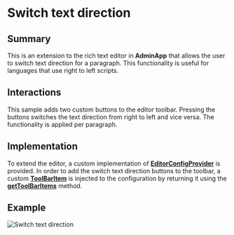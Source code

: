 # Switch text direction

## Summary

This is an extension to the rich text editor in **AdminApp** that allows the user to switch text direction for a paragraph. This functionality is useful for languages that use right to left scripts.

## Interactions

This sample adds two custom buttons to the editor toolbar. Pressing the buttons switches the text direction from right to left and vice versa. The functionality is applied per paragraph.

## Implementation

To extend the editor, a custom implementation of [**EditorConfigProvider**](http://admin-app-extensions-docs.sitefinity.site/interfaces/editorconfigprovider.html) is provided. In order to add the switch text direction buttons to the toolbar, a custom [**ToolBarItem**](http://admin-app-extensions-docs.sitefinity.site/interfaces/toolbaritem.html) is injected to the configuration by returning it using the [**getToolBarItems**](http://admin-app-extensions-docs.sitefinity.site/interfaces/editorconfigprovider.html#gettoolbaritems) method.

## Example

![Switch text direction](./../../assets/switch-text-direction.JPG)
